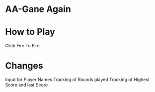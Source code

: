 # AA-Gane Again
# How to Play #
Click Fire To Fire

# Changes
Input for Player Names
Tracking of Rounds played
Tracking of Highest Score and last Score
